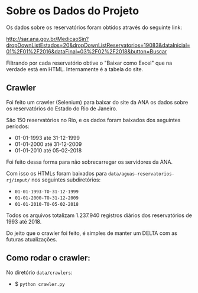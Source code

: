 # Sobre os Dados do Projeto

Os dados sobre os reservatórios foram obtidos através do seguinte link:

http://sar.ana.gov.br/MedicaoSin?dropDownListEstados=20&dropDownListReservatorios=19083&dataInicial=01%2F01%2F2016&dataFinal=03%2F02%2F2018&button=Buscar

Filtrando por cada reservatório obtive o "Baixar como Excel" que na verdade está em HTML. Internamente é a tabela do site.

## Crawler

Foi feito um crawler (Selenium) para baixar do site da ANA os dados sobre os reservatórios do Estado do Rio de Janeiro. 

São 150 reservatórios no Rio, e os dados foram baixados dos seguintes períodos:

* 01-01-1993 até 31-12-1999
* 01-01-2000 até 31-12-2009
* 01-01-2010 até 05-02-2018

Foi feito dessa forma para não sobrecarregar os servidores da ANA.

Com isso os HTMLs foram baixados para `data/aguas-reservatorios-rj/input/` nos seguintes subdiretórios:

* `01-01-1993-TO-31-12-1999`
* `01-01-2000-TO-31-12-2009`
* `01-01-2010-TO-05-02-2018`

Todos os arquivos totalizam 1.237.940 registros diários dos reservatórios de 1993 até 2018.

Do jeito que o crawler foi feito, é simples de manter um DELTA com as futuras atualizações.

## Como rodar o crawler:

No diretório `data/crawlers`:

* $ `python crawler.py`


